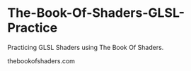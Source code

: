 # The-Book-Of-Shaders-GLSL-Practice
Practicing GLSL Shaders using The Book Of Shaders.

thebookofshaders.com
